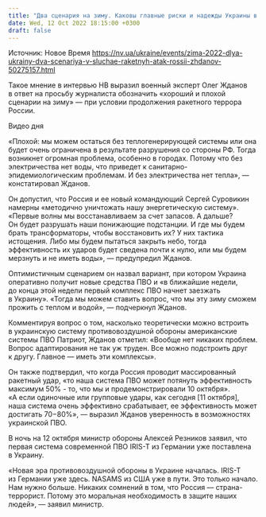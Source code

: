 ```yaml
---
title: "Два сценария на зиму. Каковы главные риски и надежды Украины в случае продолжения ракетного террора РФ — Жданов"
date: Wed, 12 Oct 2022 18:15:00 +0300
draft: false
---
```

Источник: Новое Время https://nv.ua/ukraine/events/zima-2022-dlya-ukrainy-dva-scenariya-v-sluchae-raketnyh-atak-rossii-zhdanov-50275157.html


Такое мнение в интервью НВ выразил военный эксперт Олег Жданов в ответ на просьбу журналиста обозначить «хороший и плохой сценарии на зиму» — при условии продолжения ракетного террора России.

 Видео дня   

«Плохой: мы можем остаться без теплогенерирующей системы или она будет очень ограничена в результате разрушения со стороны РФ. Тогда возникнет огромная проблема, особенно в городах. Потому что без электричества нет воды, что приведет к санитарно-эпидемиологическим проблемам. И без электричества нет тепла», — констатировал Жданов.

Он допустил, что Россия и ее новый командующий Сергей Суровикин намерны «методично уничтожать нашу энергетическую систему». «Первые волны мы восстанавливаем за счет запасов. А дальше? Он будет разрушать наши понижающие подстанции. И где мы будем брать трансформаторы, чтобы восстановить их? У них тактика истощения. Либо мы будем пытаться закрыть небо, тогда эффективность их ударов будет сведена почти к нулю, или мы будем мерзнуть и не иметь воды», — предупредил Жданов.

Оптимистичным сценарием он назвал вариант, при котором Украина оперативно получит новые средства ПВО и «в ближайшие недели, до конца этой недели первый комплекс ПВО начнет заезжать в Украину». «Тогда мы можем ставить вопрос, что мы эту зиму сможем прожить с теплом и водой», — подчеркнул Жданов.

Комментируя вопрос о том, насколько теоретически можно встроить в украинскую систему противовоздушной обороны американские системы ПВО Патриот, Жданов отметил: «Вообще нет никаких проблем. Вопрос адаптирования не так уж труден. Все можно подстроить друг к другу. Главное — иметь эти комплексы».

Он также подтвердил, что когда Россия проводит массированный ракетный удар, «то наша система ПВО может потянуть эффективность максимум 50% - то, что мы и продемонстрировали 10 октября». «А если одиночные или групповые удары, как сегодня [11 октября], наша система очень эффективно срабатывает, ее эффективность может достигать 70−80%», — выразил Жданов уверенность в возможностях украинской ПВО.

В ночь на 12 октября министр обороны Алексей Резников заявил, что первая система современной ПВО IRIS-T из Германии уже поставлена в Украину.

«Новая эра противовоздушной обороны в Украине началась. IRIS-T из Германии уже здесь. NASAMS из США уже в пути. Это только начало. Нам нужно больше. Никаких сомнений в том, что Россия — страна-террорист. Потому это моральная необходимость в защите наших людей», — заявил министр.


